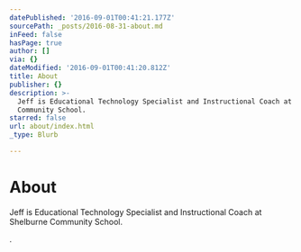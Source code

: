 ```yaml
---
datePublished: '2016-09-01T00:41:21.177Z'
sourcePath: _posts/2016-08-31-about.md
inFeed: false
hasPage: true
author: []
via: {}
dateModified: '2016-09-01T00:41:20.812Z'
title: About
publisher: {}
description: >-
  Jeff is Educational Technology Specialist and Instructional Coach at Shelburne
  Community School.
starred: false
url: about/index.html
_type: Blurb

---
```

# About

Jeff is Educational Technology Specialist and Instructional Coach at Shelburne Community School.

.
